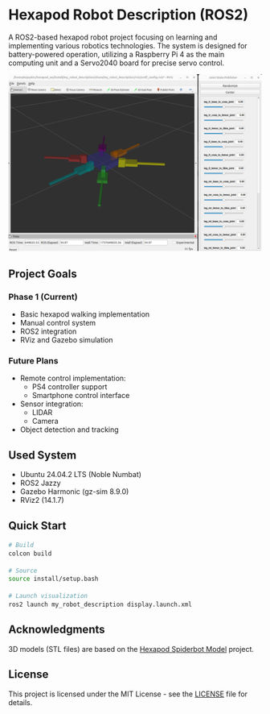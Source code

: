 # Hexapod Robot Description (ROS2)

A ROS2-based hexapod robot project focusing on learning and implementing various robotics technologies. The system is designed for battery-powered operation, utilizing a Raspberry Pi 4 as the main computing unit and a Servo2040 board for precise servo control.

![Hexapod Robot in RViz](media/rviz.png)

## Project Goals

### Phase 1 (Current)
- Basic hexapod walking implementation
- Manual control system
- ROS2 integration
- RViz and Gazebo simulation

### Future Plans
- Remote control implementation:
  - PS4 controller support
  - Smartphone control interface
- Sensor integration:
  - LIDAR
  - Camera
- Object detection and tracking

## Used System

- Ubuntu 24.04.2 LTS (Noble Numbat)
- ROS2 Jazzy
- Gazebo Harmonic (gz-sim 8.9.0)
- RViz2 (14.1.7)

## Quick Start

```bash
# Build
colcon build

# Source
source install/setup.bash

# Launch visualization
ros2 launch my_robot_description display.launch.xml
```

## Acknowledgments

3D models (STL files) are based on the [Hexapod Spiderbot Model](https://github.com/robs-tech-workbench/hexapod_spiderbot_model) project.

## License

This project is licensed under the MIT License - see the [LICENSE](LICENSE) file for details.